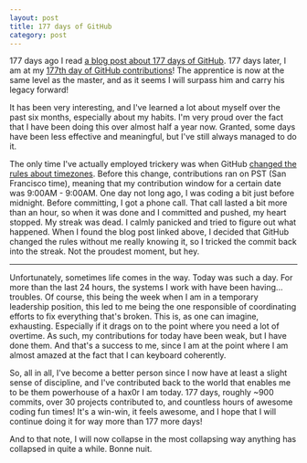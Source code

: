 ```yaml
---
layout: post
title: 177 days of GitHub
category: post
---
```


177 days ago I read [a blog post about 177 days of GitHub][177]. 177 days
later, I am at my [177th day of GitHub contributions][thiderman]! The
apprentice is now at the same level as the master, and as it seems I will
surpass him and carry his legacy forward!

It has been very interesting, and I've learned a lot about myself over the past
six months, especially about my habits. I'm very proud over the fact that
I have been doing this over almost half a year now. Granted, some days have
been less effective and meaningful, but I've still always managed to do it.

The only time I've actually employed trickery was when GitHub [changed the
rules about timezones][change]. Before this change, contributions ran on PST
(San Francisco time), meaning that my contribution window for a certain date
was 9:00AM - 9:00AM. One day not long ago, I was coding a bit just before
midnight. Before committing, I got a phone call. That call lasted a bit more
than an hour, so when it was done and I committed and pushed, my heart stopped.
My streak was dead. I calmly panicked and tried to figure out what happened.
When I found the blog post linked above, I decided that GitHub changed the
rules without me really knowing it, so I tricked the commit back into the
streak. Not the proudest moment, but hey.

---

Unfortunately, sometimes life comes in the way. Today was such a day. For more
than the last 24 hours, the systems I work with have been having... troubles.
Of course, this being the week when I am in a temporary leadership position,
this led to me being the one responsible of coordinating efforts to fix
everything that's broken. This is, as one can imagine, exhausting. Especially
if it drags on to the point where you need a lot of overtime. As such, my
contributions for today have been weak, but I have done them. And that's
a success to me, since I am at the point where I am almost amazed at the fact
that I can keyboard coherently.

So, all in all, I've become a better person since I now have at least a slight
sense of discipline, and I've contributed back to the world that enables me to
be them powerhouse of a hax0r I am today. 177 days, roughly ~900 commits, over
30 projects contributed to, and countless hours of awesome coding fun times!
It's a win-win, it feels awesome, and I hope that I will continue doing it for
way more than 177 more days!

And to that note, I will now collapse in the most collapsing way anything has
collapsed in quite a while. Bonne nuit.


[177]: https://ryanseys.com/blog/177-days-of-github/
[thiderman]: https://github.com/thiderman
[change]: https://github.com/blog/1793-timezone-aware-contribution-graphs
